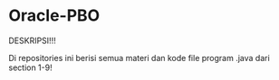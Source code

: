 # Oracle-PBO

DESKRIPSI!!!

Di repositories ini berisi semua materi dan kode file program .java dari section 1-9!
